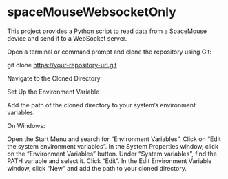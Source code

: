 # spaceMouseWebsocketOnly
This project provides a Python script to read data from a SpaceMouse device and send it to a WebSocket server.



Open a terminal or command prompt and clone the repository using Git:

git clone https://your-repository-url.git

Navigate to the Cloned Directory

Set Up the Environment Variable

Add the path of the cloned directory to your system’s environment variables.

On Windows:

Open the Start Menu and search for “Environment Variables”.
Click on “Edit the system environment variables”.
In the System Properties window, click on the “Environment Variables” button.
Under “System variables”, find the PATH variable and select it. Click “Edit”.
In the Edit Environment Variable window, click “New” and add the path to your cloned directory.
